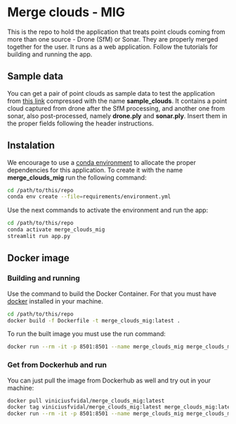 # Merge clouds - MIG
This is the repo to hold the application that treats point clouds coming from more than one source - Drone (SfM) or Sonar. They are properly merged together for the user. It runs as a web application. Follow the tutorials for building and running the app.

## Sample data
You can get a pair of point clouds as sample data to test the application from [this link](https://drive.google.com/file/d/1rf3dvXqQPAVB8wTIXh5d7YCn7X46Wxer/view?usp=sharing) compressed with the name **sample_clouds**. It contains a point cloud captured from drone after the SfM processing, and another one from sonar, also post-processed, namely **drone.ply** and **sonar.ply**. Insert them in the proper fields following the header instructions.

## Instalation
We encourage to use a [conda environment](https://www.anaconda.com/download) to allocate the proper dependencies for this application. To create it with the name **merge_clouds_mig** run the following command:

```bash
cd /path/to/this/repo
conda env create --file=requirements/environment.yml
```

Use the next commands to activate the environment and run the app:

```bash
cd /path/to/this/repo
conda activate merge_clouds_mig
streamlit run app.py
```

## Docker image
### Building and running
Use the command to build the Docker Container. For that you must have [docker](https://docs.docker.com/engine/install/) installed in your machine.

```bash
cd /path/to/this/repo
docker build -f Dockerfile -t merge_clouds_mig:latest .
```

To run the built image you must use the run command:

```bash
docker run --rm -it -p 8501:8501 --name merge_clouds_mig merge_clouds_mig:latest
```

### Get from Dockerhub and run
You can just pull the image from Dockerhub as well and try out in your machine:

```bash
docker pull viniciusfvidal/merge_clouds_mig:latest
docker tag viniciusfvidal/merge_clouds_mig:latest merge_clouds_mig:latest
docker run --rm -it -p 8501:8501 --name merge_clouds_mig merge_clouds_mig:latest
```
